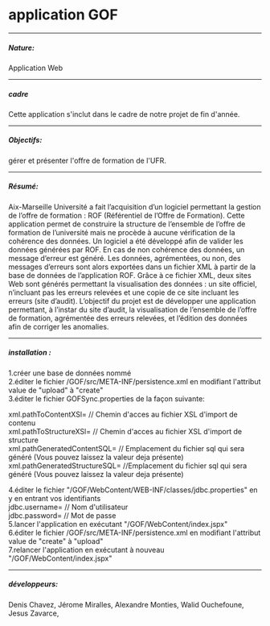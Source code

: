 application GOF
======

******************
<h5>Nature:</h5>

  Application Web 
  
******************
<h5>cadre</h5>

Cette application s'inclut dans le cadre de notre projet de fin d'année.

******************
<h5>Objectifs:</h5>

  gérer et présenter l'offre de formation de l'UFR.
  
******************

<h5>Résumé:</h5>

  Aix-Marseille Université a fait l’acquisition d’un logiciel permettant la gestion de l’offre de
  formation : ROF (Référentiel de l’Offre de Formation). Cette application permet de construire la
  structure de l’ensemble de l’offre de formation de l’université mais ne procède à aucune vérification
  de la cohérence des données.
  Un logiciel a été développé afin de valider les données générées par ROF. En cas de non 
  cohérence des données, un message d’erreur est généré. Les données, agrémentées, ou non, des
  messages d’erreurs sont alors exportées dans un fichier XML à partir de la base de données de
  l’application ROF. Grâce à ce fichier XML, deux sites Web sont générés permettant la visualisation
  des données : un site officiel, n’incluant pas les erreurs relevées et une copie de ce site incluant les
  erreurs (site d’audit).
  L’objectif du projet est de développer une application permettant, à l’instar du site d’audit, la
  visualisation de l’ensemble de l’offre de formation, agrémentée des erreurs relevées, et l’édition des
  données afin de corriger les anomalies.

 
****************

<h5>installation :</h5>

1.créer une base de données nommé  <br/>
2.éditer le fichier /GOF/src/META-INF/persistence.xml en modifiant l'attribut value de "upload" à "create"  <br/>
3.éditer le fichier GOFSync.properties de la façon suivante:  <br/>

xml.pathToContentXSl= // Chemin d'acces au fichier XSL d'import de contenu  <br/>
xml.pathToStructureXSl= // Chemin d'acces au fichier XSL d'import de structure  <br/>
xml.pathGeneratedContentSQL= // Emplacement du fichier sql qui sera généré (Vous pouvez laissez la valeur deja présente)  <br/>
xml.pathGeneratedStructureSQL= //Emplacement du fichier sql qui sera généré (Vous pouvez laissez la valeur deja présente)  <br/>

4.éditer le fichier "/GOF/WebContent/WEB-INF/classes/jdbc.properties" en y en entrant vos identifiants  <br/>
jdbc.username= // Nom d'utilisateur  <br/>
jdbc.password= // Mot de passe <br/>
5.lancer l'application en exécutant "/GOF/WebContent/index.jspx" <br/>
6.éditer le fichier /GOF/src/META-INF/persistence.xml en modifiant l'attribut value de "create" à "upload"   <br/>
7.relancer l'application en exécutant à nouveau "/GOF/WebContent/index.jspx"  <br/>

******************
<h5>développeurs:</h5>

Denis Chavez, 
Jérome Miralles, 
Alexandre Monties, 
Walid Ouchefoune, 
Jesus Zavarce, 
